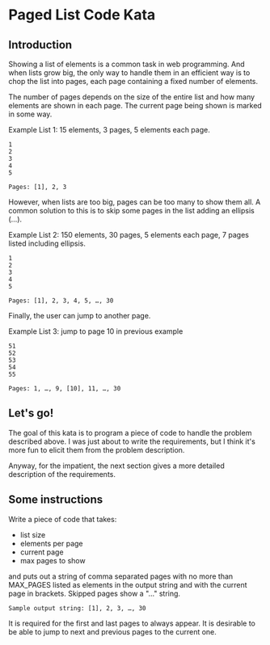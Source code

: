 Paged List Code Kata
=================

Introduction
----------------

Showing a list of elements is a common task in web programming. And when lists
grow big, the only way to handle them in an efficient way is to chop the list into pages, each page containing a fixed number of elements.

The number of pages depends on the size of the entire list and how many elements are shown in each page. The current page being shown is marked in some way.

Example List 1: 15 elements, 3 pages, 5 elements each page.

	1
	2
	3
	4
	5

	Pages: [1], 2, 3

However, when lists are too big, pages can be too many to show them all. A common solution to this is to skip some pages in the list adding an ellipsis (…).

Example List 2: 150 elements, 30 pages, 5 elements each page, 7 pages listed including ellipsis.

	1
	2
	3
	4
	5

	Pages: [1], 2, 3, 4, 5, …, 30

Finally, the user can jump to another page.

Example List 3: jump to page 10 in previous example

	51
	52
	53
	54
	55

	Pages: 1, …, 9, [10], 11, …, 30 


Let's go!
-----------

The goal of this kata is to program a piece of code to handle the problem described above. I was just about to write the requirements, but I think it's more fun to elicit them from the problem description.

Anyway, for the impatient, the next section gives a more detailed description of the requirements.

Some instructions
------------------------

Write a piece of code that takes:

- list size
- elements per page
- current page
- max pages to show

and puts out a string of comma separated pages with no more than MAX_PAGES listed as elements in the output string and with the current page in brackets. Skipped pages show a "…" string.

	Sample output string: [1], 2, 3, …, 30

It is required for the first and last pages to always appear. It is desirable to be able to jump to next and previous pages to the current one.

